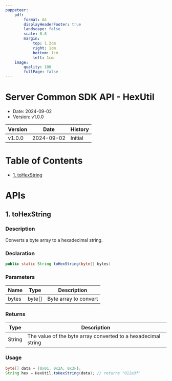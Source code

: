 ```yaml
---
puppeteer:
    pdf:
        format: A4
        displayHeaderFooter: true
        landscape: false
        scale: 0.8
        margin:
            top: 1.2cm
            right: 1cm
            bottom: 1cm
            left: 1cm
    image:
        quality: 100
        fullPage: false
---
```


# Server Common SDK API - HexUtil

- Date: 2024-09-02
- Version: v1.0.0

| Version | Date       | History                 |
| ------- | ---------- | ------------------------|
| v1.0.0  | 2024-09-02 | Initial                 |
    
<div style="page-break-after: always;"></div>

# Table of Contents

- [1. toHexString](#1-tohexstring)

# APIs

## 1. toHexString

### Description
Converts a byte array to a hexadecimal string.

### Declaration

```java
public static String toHexString(byte[] bytes)
```

### Parameters

| Name  | Type    | Description           |
|-------|---------|-----------------------|
| bytes | byte[]  | Byte array to convert |

### Returns

| Type   | Description                                      |
|--------|--------------------------------------------------|
| String | The value of the byte array converted to a hexadecimal string |

### Usage
```java
byte[] data = {0x01, 0x2A, 0x3F};
String hex = HexUtil.toHexString(data); // returns "012a3f"
```
